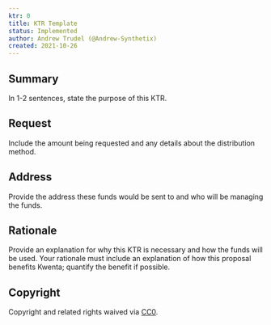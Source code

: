 ```yaml
---
ktr: 0
title: KTR Template
status: Implemented
author: Andrew Trudel (@Andrew-Synthetix)
created: 2021-10-26
---
```


## Summary

In 1-2 sentences, state the purpose of this KTR.

## Request

Include the amount being requested and any details about the distribution method.

## Address

Provide the address these funds would be sent to and who will be managing the funds.

## Rationale

Provide an explanation for why this KTR is necessary and how the funds will be used. Your rationale must include an explanation of how this proposal benefits Kwenta; quantify the benefit if possible.

## Copyright

Copyright and related rights waived via [CC0](https://creativecommons.org/publicdomain/zero/1.0/).
